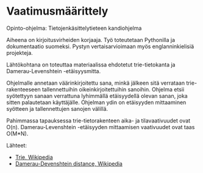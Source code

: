 # Vaatimusmäärittely

Opinto-ohjelma: Tietojenkäsittelytieteen kandiohjelma

Aiheena on kirjoitusvirheiden korjaaja. Työ toteutetaan Pythonilla ja dokumentaatio suomeksi. Pystyn vertaisarvioimaan myös englanninkielisiä projekteja.

Lähtökohtana on toteuttaa materiaalissa ehdotetut trie-tietokanta ja Damerau-Levenshtein -etäisyysmitta.

Ohjelmalle annetaan väärinkirjoitettu sana, minkä jälkeen sitä verrataan trie-rakenteeseen tallennettuihin oikeinkirjoitettuihin sanoihin. Ohjelma etsii syötettyyn sanaan verrattuna lyhimmällä etäisyydellä olevan sanan, joka sitten palautetaan käyttäjälle. Ohjelman ydin on etäisyyden mittaaminen syötteen ja tallennettujen sanojen välillä.

Pahimmassa tapauksessa trie-tietorakenteen aika- ja tilavaativuudet ovat O(n). Damerau-Levenshtein -etäisyyden mittaamisen vaativuudet ovat taas O(M*N).

Lähteet: 

- [Trie, Wikipedia](https://en.wikipedia.org/wiki/Trie)
- [Damerau-Devenshtein distance, Wikipedia](https://en.wikipedia.org/wiki/Damerau%E2%80%93Levenshtein_distance)